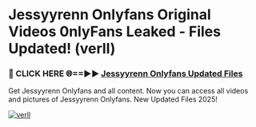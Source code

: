 # Jessyyrenn Onlyfans Original Videos 0nlyFans Leaked - Files Updated! (verll)

<h3>🔴 CLICK HERE 🌐==►► <a href="https://best4dudes.click/HH4t6V" rel="nofollow">Jessyyrenn Onlyfans Updated Files</a></h3>

Get Jessyyrenn Onlyfans and all content. Now you can access all videos and pictures of Jessyyrenn Onlyfans. New Updated Files 2025!

[![verll](https://github.com/user-attachments/assets/8c521d6e-e6e3-4a75-9320-d58ab9d79d5b)](https://best4dudes.click/HH4t6V)
